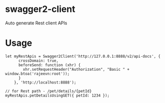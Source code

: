 # swagger2-client
Auto generate Rest client APIs

# Usage
```
let myRestApis = Swagger2Client('http://127.0.0.1:8888/v2/api-docs', {
      crossDomain: true,
      beforeSend: function (xhr) {
        xhr.setRequestHeader("Authorization", "Basic " + window.btoa('rajeevn:root'));
      }
    }, 'http://localhost:8888');

// for Rest path - /pet/details/{petId}
myRestApis.petDetailsUsingGET({ petId: 1234 });
```
